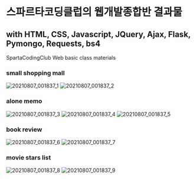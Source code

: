 # 스파르타코딩클럽의 웹개발종합반 결과물

with HTML, CSS, Javascript, JQuery, Ajax, Flask, Pymongo, Requests, bs4
-----
SpartaCodingClub Web basic class materials

### small shopping mall
![20210807_001837_1](https://user-images.githubusercontent.com/20348923/128533553-0a8f6265-7a9b-4ae1-baa6-b73a77a6fe4f.png)
![20210807_001837_2](https://user-images.githubusercontent.com/20348923/128533558-7a5d6860-ab89-469b-9524-c7519b65d074.png)

### alone memo
![20210807_001837_3](https://user-images.githubusercontent.com/20348923/128533559-f1cde8eb-0484-4c1d-bf49-60ead84c4f58.png)
![20210807_001837_4](https://user-images.githubusercontent.com/20348923/128533561-e3a227c0-4f7e-4b96-8444-036d447d9479.png)
![20210807_001837_5](https://user-images.githubusercontent.com/20348923/128533565-9a7654ef-f5b2-4744-b082-d6134697dbb5.png)

### book review
![20210807_001837_6](https://user-images.githubusercontent.com/20348923/128533568-5a17d21d-d865-48f6-bce3-6ed46de3465f.png)
![20210807_001837_7](https://user-images.githubusercontent.com/20348923/128533570-48b498f4-e4d3-4f5d-8e64-c2693ee4753b.png)

### movie stars list
![20210807_001837_8](https://user-images.githubusercontent.com/20348923/128533571-2d6d8993-87ef-49be-9626-b9fae8248d3e.png)
![20210807_001837_9](https://user-images.githubusercontent.com/20348923/128533575-260c7184-6d1c-4d08-b3ee-0001490d55ed.png)
